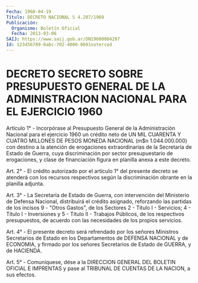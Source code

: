 ```yaml
---
Fecha: 1960-04-19
Título: DECRETO NACIONAL S 4.207/1960
Publicación:
  Organismo: Boletín Oficial
  Fecha: 2013-03-06
SAIJ: https://www.saij.gob.ar/DN19600004207
Id: 123456789-0abc-702-4000-0691soterced
---
```

# DECRETO SECRETO SOBRE PRESUPUESTO GENERAL DE LA ADMINISTRACION NACIONAL PARA EL EJERCICIO 1960

<a id="1"></a>
Artículo 1° - Incorpórase al Presupuesto General de la Administración Nacional para el ejercicio 1960 un crédito neto de UN MIL CUARENTA Y CUATRO MILLONES DE PESOS MONEDA NACIONAL (m$n 1.044.000.000) con destino a la atención de erogaciones extraordinarias de la Secretaría de Estado de Guerra, cuya discriminación por sector presupuestario de erogaciones, y clase de financiación figura en planilla anexa a este decreto.

<a id="2"></a>
Art. 2° - El crédito autorizado por el artículo 1° del presente decreto se atenderá con los recursos respectivos según la discriminación obrante en la planilla adjunta.

<a id="3"></a>
Art. 3° - La Secretaría de Estado de Guerra, con intervención del Ministerio de Defensa Nacional, distribuirá el crédito asignado, reforzando las partidas de los incisos 9 - "Otros Gastos", de los Sectores 2 - Título I - Servicios; 4 - Título I - Inversiones y 5 - Título II - Trabajos Públicos, de los respectivos presupuestos, de acuerdo con las necesidades de los propios servicios.

<a id="4"></a>
Art. 4° - El presente decreto será refrendado por los señores Ministros Secretarios de Estado en los Departamentos de DEFENSA NACIONAL y de ECONOMIA, y firmado por los señores Secretarios de Estado de GUERRA, y de HACIENDA.

<a id="5"></a>
Art. 5° - Comuníquese, dése a la DIRECCION GENERAL DEL BOLETIN OFICIAL E IMPRENTAS y pase al TRIBUNAL DE CUENTAS DE LA NACION, a sus efectos.
